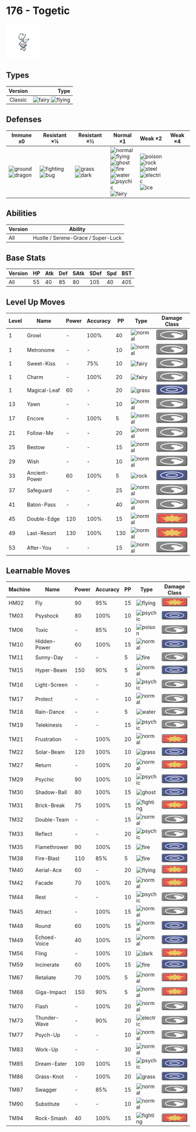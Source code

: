 # 176 - Togetic

![togetic](../img/pokemon/176.png)

## Types

| Version | Type                                                                |
| :-----: | ------------------------------------------------------------------: |
| Classic | ![fairy](../img/types/fairy.png) ![flying](../img/types/flying.png) |

## Defenses

| Immune x0                                                                 | Resistant ×¼                                                            | Resistant ×½                                                        | Normal ×1                                                                                                                                                                                                                                                            | Weak ×2                                                                                                                                                                                | Weak ×4 |
| ------------------------------------------------------------------------- | ----------------------------------------------------------------------- | ------------------------------------------------------------------- | -------------------------------------------------------------------------------------------------------------------------------------------------------------------------------------------------------------------------------------------------------------------- | -------------------------------------------------------------------------------------------------------------------------------------------------------------------------------------- | ------- |
| ![ground](../img/types/ground.png)<br/>![dragon](../img/types/dragon.png) | ![fighting](../img/types/fighting.png)<br/>![bug](../img/types/bug.png) | ![grass](../img/types/grass.png)<br/>![dark](../img/types/dark.png) | ![normal](../img/types/normal.png)<br/>![flying](../img/types/flying.png)<br/>![ghost](../img/types/ghost.png)<br/>![fire](../img/types/fire.png)<br/>![water](../img/types/water.png)<br/>![psychic](../img/types/psychic.png)<br/>![fairy](../img/types/fairy.png) | ![poison](../img/types/poison.png)<br/>![rock](../img/types/rock.png)<br/>![steel](../img/types/steel.png)<br/>![electric](../img/types/electric.png)<br/>![ice](../img/types/ice.png) |         |

## Abilities

| Version | Ability                            |
| ------- | ---------------------------------- |
| All     | Hustle / Serene-Grace / Super-Luck |

## Base Stats

| Version | HP | Atk | Def | SAtk | SDef | Spd | BST |
| ------- | -- | --- | --- | ---- | ---- | --- | --- |
| All     | 55 | 40  | 85  | 80   | 105  | 40  | 405 |

## Level Up Moves

| Level | Name          | Power | Accuracy | PP  | Type                               | Damage Class                           |
| ----- | ------------- | ----- | -------- | --- | ---------------------------------- | -------------------------------------- |
| 1     | Growl         | -     | 100%     | 40  | ![normal](../img/types/normal.png) | ![status](../img/types/status.png)     |
| 1     | Metronome     | -     | -        | 10  | ![normal](../img/types/normal.png) | ![status](../img/types/status.png)     |
| 1     | Sweet-Kiss    | -     | 75%      | 10  | ![fairy](../img/types/fairy.png)   | ![status](../img/types/status.png)     |
| 1     | Charm         | -     | 100%     | 20  | ![fairy](../img/types/fairy.png)   | ![status](../img/types/status.png)     |
| 1     | Magical-Leaf  | 60    | -        | 20  | ![grass](../img/types/grass.png)   | ![special](../img/types/special.png)   |
| 13    | Yawn          | -     | -        | 10  | ![normal](../img/types/normal.png) | ![status](../img/types/status.png)     |
| 17    | Encore        | -     | 100%     | 5   | ![normal](../img/types/normal.png) | ![status](../img/types/status.png)     |
| 21    | Follow-Me     | -     | -        | 20  | ![normal](../img/types/normal.png) | ![status](../img/types/status.png)     |
| 25    | Bestow        | -     | -        | 15  | ![normal](../img/types/normal.png) | ![status](../img/types/status.png)     |
| 29    | Wish          | -     | -        | 10  | ![normal](../img/types/normal.png) | ![status](../img/types/status.png)     |
| 33    | Ancient-Power | 60    | 100%     | 5   | ![rock](../img/types/rock.png)     | ![special](../img/types/special.png)   |
| 37    | Safeguard     | -     | -        | 25  | ![normal](../img/types/normal.png) | ![status](../img/types/status.png)     |
| 41    | Baton-Pass    | -     | -        | 40  | ![normal](../img/types/normal.png) | ![status](../img/types/status.png)     |
| 45    | Double-Edge   | 120   | 100%     | 15  | ![normal](../img/types/normal.png) | ![physical](../img/types/physical.png) |
| 49    | Last-Resort   | 130   | 100%     | 130 | ![normal](../img/types/normal.png) | ![physical](../img/types/physical.png) |
| 53    | After-You     | -     | -        | 15  | ![normal](../img/types/normal.png) | ![status](../img/types/status.png)     |

## Learnable Moves

| Machine | Name         | Power | Accuracy | PP | Type                                   | Damage Class                           |
| ------- | ------------ | ----- | -------- | -- | -------------------------------------- | -------------------------------------- |
| HM02    | Fly          | 90    | 95%      | 15 | ![flying](../img/types/flying.png)     | ![physical](../img/types/physical.png) |
| TM03    | Psyshock     | 80    | 100%     | 10 | ![psychic](../img/types/psychic.png)   | ![special](../img/types/special.png)   |
| TM06    | Toxic        | -     | 85%      | 10 | ![poison](../img/types/poison.png)     | ![status](../img/types/status.png)     |
| TM10    | Hidden-Power | 60    | 100%     | 15 | ![normal](../img/types/normal.png)     | ![special](../img/types/special.png)   |
| TM11    | Sunny-Day    | -     | -        | 5  | ![fire](../img/types/fire.png)         | ![status](../img/types/status.png)     |
| TM15    | Hyper-Beam   | 150   | 90%      | 5  | ![normal](../img/types/normal.png)     | ![special](../img/types/special.png)   |
| TM16    | Light-Screen | -     | -        | 30 | ![psychic](../img/types/psychic.png)   | ![status](../img/types/status.png)     |
| TM17    | Protect      | -     | -        | 10 | ![normal](../img/types/normal.png)     | ![status](../img/types/status.png)     |
| TM18    | Rain-Dance   | -     | -        | 5  | ![water](../img/types/water.png)       | ![status](../img/types/status.png)     |
| TM19    | Telekinesis  | -     | -        | 15 | ![psychic](../img/types/psychic.png)   | ![status](../img/types/status.png)     |
| TM21    | Frustration  | -     | 100%     | 20 | ![normal](../img/types/normal.png)     | ![physical](../img/types/physical.png) |
| TM22    | Solar-Beam   | 120   | 100%     | 10 | ![grass](../img/types/grass.png)       | ![special](../img/types/special.png)   |
| TM27    | Return       | -     | 100%     | 20 | ![normal](../img/types/normal.png)     | ![physical](../img/types/physical.png) |
| TM29    | Psychic      | 90    | 100%     | 10 | ![psychic](../img/types/psychic.png)   | ![special](../img/types/special.png)   |
| TM30    | Shadow-Ball  | 80    | 100%     | 15 | ![ghost](../img/types/ghost.png)       | ![special](../img/types/special.png)   |
| TM31    | Brick-Break  | 75    | 100%     | 15 | ![fighting](../img/types/fighting.png) | ![physical](../img/types/physical.png) |
| TM32    | Double-Team  | -     | -        | 15 | ![normal](../img/types/normal.png)     | ![status](../img/types/status.png)     |
| TM33    | Reflect      | -     | -        | 20 | ![psychic](../img/types/psychic.png)   | ![status](../img/types/status.png)     |
| TM35    | Flamethrower | 90    | 100%     | 15 | ![fire](../img/types/fire.png)         | ![special](../img/types/special.png)   |
| TM38    | Fire-Blast   | 110   | 85%      | 5  | ![fire](../img/types/fire.png)         | ![special](../img/types/special.png)   |
| TM40    | Aerial-Ace   | 60    | -        | 20 | ![flying](../img/types/flying.png)     | ![physical](../img/types/physical.png) |
| TM42    | Facade       | 70    | 100%     | 20 | ![normal](../img/types/normal.png)     | ![physical](../img/types/physical.png) |
| TM44    | Rest         | -     | -        | 10 | ![psychic](../img/types/psychic.png)   | ![status](../img/types/status.png)     |
| TM45    | Attract      | -     | 100%     | 15 | ![normal](../img/types/normal.png)     | ![status](../img/types/status.png)     |
| TM48    | Round        | 60    | 100%     | 15 | ![normal](../img/types/normal.png)     | ![special](../img/types/special.png)   |
| TM49    | Echoed-Voice | 40    | 100%     | 15 | ![normal](../img/types/normal.png)     | ![special](../img/types/special.png)   |
| TM56    | Fling        | -     | 100%     | 10 | ![dark](../img/types/dark.png)         | ![physical](../img/types/physical.png) |
| TM59    | Incinerate   | 60    | 100%     | 15 | ![fire](../img/types/fire.png)         | ![special](../img/types/special.png)   |
| TM67    | Retaliate    | 70    | 100%     | 5  | ![normal](../img/types/normal.png)     | ![physical](../img/types/physical.png) |
| TM68    | Giga-Impact  | 150   | 90%      | 5  | ![normal](../img/types/normal.png)     | ![physical](../img/types/physical.png) |
| TM70    | Flash        | -     | 100%     | 20 | ![normal](../img/types/normal.png)     | ![status](../img/types/status.png)     |
| TM73    | Thunder-Wave | -     | 90%      | 20 | ![electric](../img/types/electric.png) | ![status](../img/types/status.png)     |
| TM77    | Psych-Up     | -     | -        | 10 | ![normal](../img/types/normal.png)     | ![status](../img/types/status.png)     |
| TM83    | Work-Up      | -     | -        | 30 | ![normal](../img/types/normal.png)     | ![status](../img/types/status.png)     |
| TM85    | Dream-Eater  | 100   | 100%     | 15 | ![psychic](../img/types/psychic.png)   | ![special](../img/types/special.png)   |
| TM86    | Grass-Knot   | -     | 100%     | 20 | ![grass](../img/types/grass.png)       | ![special](../img/types/special.png)   |
| TM87    | Swagger      | -     | 85%      | 15 | ![normal](../img/types/normal.png)     | ![status](../img/types/status.png)     |
| TM90    | Substitute   | -     | -        | 10 | ![normal](../img/types/normal.png)     | ![status](../img/types/status.png)     |
| TM94    | Rock-Smash   | 40    | 100%     | 15 | ![fighting](../img/types/fighting.png) | ![physical](../img/types/physical.png) |